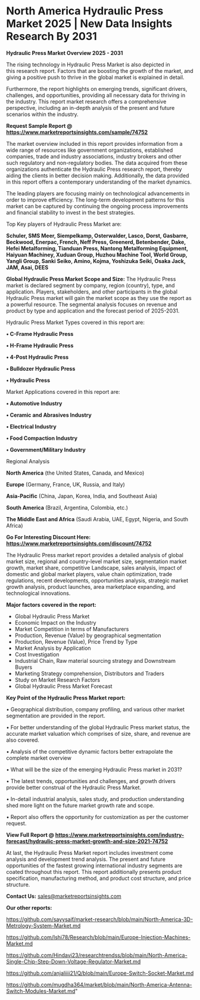 # North America Hydraulic Press Market 2025 | New Data Insights Research By 2031

<Strong> Hydraulic Press Market Overview 2025 - 2031</strong>

The rising technology in Hydraulic Press Market is also depicted in this research report. Factors that are boosting the growth of the market, and giving a positive push to thrive in the global market is explained in detail.

Furthermore, the report highlights on emerging trends, significant drivers, challenges, and opportunities, providing all necessary data for thriving in the industry. This report market research offers a comprehensive perspective, including an in-depth analysis of the present and future scenarios within the industry.

<strong>Request Sample Report @ <a href=https://www.marketreportsinsights.com/sample/74752>https://www.marketreportsinsights.com/sample/74752</a></strong>

The market overview included in this report provides information from a wide range of resources like government organizations, established companies, trade and industry associations, industry brokers and other such regulatory and non-regulatory bodies. The data acquired from these organizations authenticate the Hydraulic Press research report, thereby aiding the clients in better decision making. Additionally, the data provided in this report offers a contemporary understanding of the market dynamics.

The leading players are focusing mainly on technological advancements in order to improve efficiency. The long-term development patterns for this market can be captured by continuing the ongoing process improvements and financial stability to invest in the best strategies.

Top Key players of Hydraulic Press Market are:

<strong>Schuler, SMS Meer, Siempelkamp, Osterwalder, Lasco, Dorst, Gasbarre, Beckwood, Enerpac, French, Neff Press, Greenerd, Betenbender, Dake, Hefei Metalforming, Tianduan Press, Nantong Metalforming Equipment, Haiyuan Machiney, Xuduan Group, Huzhou Machine Tool, World Group, Yangli Group, Sanki Seiko, Amino, Kojma, Yoshizuka Seiki, Osaka Jack, JAM, Asai, DEES</strong>

<strong><b>Global Hydraulic Press Market Scope and Size:</b></strong>
The Hydraulic Press market is declared segment by company, region (country), type, and application. Players, stakeholders, and other participants in the global Hydraulic Press market will gain the market scope as they use the report as a powerful resource. The segmental analysis focuses on revenue and product by type and application and the forecast period of 2025-2031.

Hydraulic Press Market Types covered in this report are:

<strong>• C-Frame Hydraulic Press

• H-Frame Hydraulic Press

• 4-Post Hydraulic Press

• Bulldozer Hydraulic Press

• Hydraulic Press</strong>

Market Applications covered in this report are:

<strong>• Automotive Industry

• Ceramic and Abrasives Industry

• Electrical Industry

• Food Compaction Industry

• Government/Military Industry</strong> 

Regional Analysis

<strong>North America</strong> (the United States, Canada, and Mexico)

<strong>Europe</strong> (Germany, France, UK, Russia, and Italy)

<strong>Asia-Pacific</strong> (China, Japan, Korea, India, and Southeast Asia)

<strong>South America</strong> (Brazil, Argentina, Colombia, etc.)

<strong>The Middle East and Africa</strong> (Saudi Arabia, UAE, Egypt, Nigeria, and South Africa)

<strong>Go For Interesting Discount Here: <a href=https://www.marketreportsinsights.com/discount/74752>https://www.marketreportsinsights.com/discount/74752</a></strong>

The Hydraulic Press market report provides a detailed analysis of global market size, regional and country-level market size, segmentation market growth, market share, competitive Landscape, sales analysis, impact of domestic and global market players, value chain optimization, trade regulations, recent developments, opportunities analysis, strategic market growth analysis, product launches, area marketplace expanding, and technological innovations.

<strong><b>Major factors covered in the report:</b></strong>
<ul>
  <li>Global Hydraulic Press Market </li>
  <li>Economic Impact on the Industry</li>
  <li>Market Competition in terms of Manufacturers</li>
  <li>Production, Revenue (Value) by geographical segmentation</li>
  <li>Production, Revenue (Value), Price Trend by Type</li>
  <li>Market Analysis by Application</li>
  <li>Cost Investigation</li>
  <li>Industrial Chain, Raw material sourcing strategy and Downstream Buyers</li>
  <li>Marketing Strategy comprehension, Distributors and Traders</li>
  <li>Study on Market Research Factors</li>
  <li>Global Hydraulic Press Market Forecast</li>
</ul>

<strong><b>Key Point of the Hydraulic Press Market report:</b></strong>

• Geographical distribution, company profiling, and various other market segmentation are provided in the report.

• For better understanding of the global Hydraulic Press market status, the accurate market valuation which comprises of size, share, and revenue are also covered.

• Analysis of the competitive dynamic factors better extrapolate the complete market overview

• What will be the size of the emerging Hydraulic Press market in 2031?

• The latest trends, opportunities and challenges, and growth drivers provide better construal of the Hydraulic Press Market.

• In-detail industrial analysis, sales study, and production understanding shed more light on the future market growth rate and scope.

• Report also offers the opportunity for customization as per the customer request.

<strong><b>View Full Report @ <a href=https://www.marketreportsinsights.com/industry-forecast/hydraulic-press-market-growth-and-size-2021-74752>https://www.marketreportsinsights.com/industry-forecast/hydraulic-press-market-growth-and-size-2021-74752</a></b></strong>


At last, the Hydraulic Press Market report includes investment come analysis and development trend analysis. The present and future opportunities of the fastest growing international industry segments are coated throughout this report. This report additionally presents product specification, manufacturing method, and product cost structure, and price structure.

<strong>Contact Us:</strong>
sales@marketreportsinsights.com

<strong>Our other reports:</strong>

<a href=https://github.com/sayysaif/market-research/blob/main/North-America-3D-Metrology-System-Market.md>https://github.com/sayysaif/market-research/blob/main/North-America-3D-Metrology-System-Market.md</a>

<a href=https://github.com/Ishi78/Research/blob/main/Europe-Injection-Machines-Market.md>https://github.com/Ishi78/Research/blob/main/Europe-Injection-Machines-Market.md</a>

<a href=https://github.com/Hindavi23/researchtrendss/blob/main/North-America-Single-Chip-Step-Down-Voltage-Regulator-Market.md>https://github.com/Hindavi23/researchtrendss/blob/main/North-America-Single-Chip-Step-Down-Voltage-Regulator-Market.md</a>

<a href=https://github.com/anjaliiii21/Q/blob/main/Europe-Switch-Socket-Market.md>https://github.com/anjaliiii21/Q/blob/main/Europe-Switch-Socket-Market.md</a>

<a href=https://github.com/mugdha364/market/blob/main/North-America-Antenna-Switch-Modules-Market.md>https://github.com/mugdha364/market/blob/main/North-America-Antenna-Switch-Modules-Market.md</a>"
